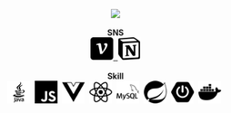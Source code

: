 <p align='center'>
    <img src="https://capsule-render.vercel.app/api?type=waving&color=auto&height=300&section=header&text=Welcome&fontSize=90&animation=fadeIn&fontAlignY=38&desc=This%20is%20J0JIN%20github&descAlignY=51&descAlign=62"/>
</p>

<div align='center'>
    <div><b>SNS</b></div>
<a href="https://velog.io/@tl5235566/posts">
  <img alt="velog" width="40px" src="./velog.svg" />&nbsp;
</a>
<a href="https://www.notion.so/851d395e20d445b08af7ba5af1ba0d41">
  <img alt="notion" width="40px" src="./notion.svg" />
</a>
<br/><br/>

<div><b>Skill</b></div>
<img alt="Java" width="40px" src="./java.svg" />&nbsp;
<img alt="Javascript" width="40px" src="./javascript.svg" />&nbsp;
<img alt="vuedotjs" width="40px" src="./vuedotjs.svg" />&nbsp;
<img alt="react" width="40px" src="./react.svg" />&nbsp;
<img alt="mysql" width="40px" src="./mysql.svg" />&nbsp;
<img alt="spring" width="40px" src="./spring.svg" />&nbsp;
<img alt="springboot" width="40px" src="./springboot.svg" />&nbsp;
<img alt="springboot" width="40px" src="./docker.svg" />&nbsp;
</div>
